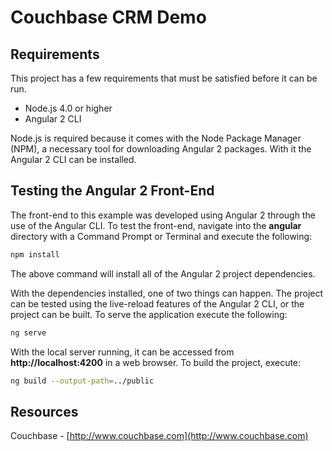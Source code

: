 # Couchbase CRM Demo

## Requirements

This project has a few requirements that must be satisfied before it can be run.

* Node.js 4.0 or higher
* Angular 2 CLI

Node.js is required because it comes with the Node Package Manager (NPM), a necessary tool for downloading Angular 2 packages.  With it the Angular 2 CLI can be installed.

## Testing the Angular 2 Front-End

The front-end to this example was developed using Angular 2 through the use of the Angular CLI.  To test the front-end, navigate into the **angular** directory with a Command Prompt or Terminal and execute the following:

```sh
npm install
```

The above command will install all of the Angular 2 project dependencies.

With the dependencies installed, one of two things can happen.  The project can be tested using the live-reload features of the Angular 2 CLI, or the project can be built.  To serve the application execute the following:

```sh
ng serve
```

With the local server running, it can be accessed from **http://localhost:4200** in a web browser.  To build the project, execute:

```sh
ng build --output-path=../public
```

## Resources

Couchbase - [http://www.couchbase.com](http://www.couchbase.com)
